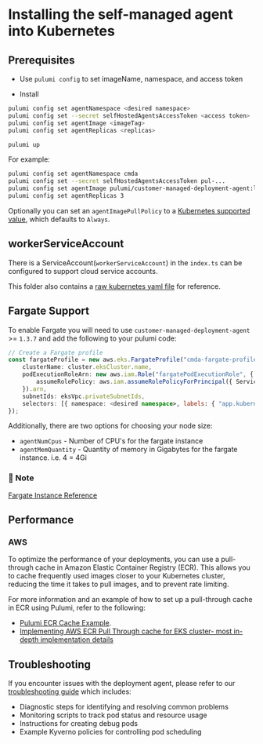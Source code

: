 # Installing the self-managed agent into Kubernetes

## Prerequisites

* Use `pulumi config` to set imageName, namespace, and access token

* Install

```bash
pulumi config set agentNamespace <desired namespace>
pulumi config set --secret selfHostedAgentsAccessToken <access token>
pulumi config set agentImage <imageTag>
pulumi config set agentReplicas <replicas>

pulumi up
```

For example:

```bash
pulumi config set agentNamespace cmda
pulumi config set --secret selfHostedAgentsAccessToken pul-...
pulumi config set agentImage pulumi/customer-managed-deployment-agent:latest-amd64
pulumi config set agentReplicas 3
```

Optionally you can set an `agentImagePullPolicy` to a [Kubernetes supported value](https://kubernetes.io/docs/concepts/containers/images/#image-pull-policy), which defaults to `Always`.

## workerServiceAccount

There is a ServiceAccount(`workerServiceAccount`) in the `index.ts` can be configured to support cloud service accounts.

This folder also contains a [raw kubernetes yaml file](./raw_deployment.yaml) for reference.

## Fargate Support

To enable Fargate you will need to use `customer-managed-deployment-agent` >= `1.3.7` and add the following to your pulumi code:

```typescript
// Create a Fargate profile
const fargateProfile = new aws.eks.FargateProfile("cmda-fargate-profile", {
    clusterName: cluster.eksCluster.name,
    podExecutionRoleArn: new aws.iam.Role("fargatePodExecutionRole", {
        assumeRolePolicy: aws.iam.assumeRolePolicyForPrincipal({ Service: "eks-fargate-pods.amazonaws.com" }),
    }).arn,
    subnetIds: eksVpc.privateSubnetIds,
    selectors: [{ namespace: <desired namespace>, labels: { "app.kubernetes.io/name": "workflow-runner" } }]
});
```

Additionally, there are two options for choosing your node size:

* `agentNumCpus` - Number of CPU's for the fargate instance
* `agentMemQuantity` - Quantity of memory in Gigabytes for the fargate instance. i.e. 4 = 4Gi

### 📌 Note

[Fargate Instance Reference](https://docs.aws.amazon.com/eks/latest/userguide/fargate-pod-configuration.html)

## Performance

### AWS

To optimize the performance of your deployments, you can use a pull-through cache in Amazon Elastic Container Registry (ECR). This allows you to cache frequently used images closer to your Kubernetes cluster, reducing the time it takes to pull images, and to prevent rate limiting.

For more information and an example of how to set up a pull-through cache in ECR using Pulumi, refer to the following:

* [Pulumi ECR Cache Example](https://github.com/pulumi/examples/tree/master/aws-ts-ecr-cache).
* [Implementing AWS ECR Pull Through cache for EKS cluster- most in-depth implementation details](https://marcincuber.medium.com/implementing-aws-ecr-pull-through-cache-for-eks-cluster-most-in-depth-implementation-details-e51395568034)

## Troubleshooting

If you encounter issues with the deployment agent, please refer to our [troubleshooting guide](./troubleshooting/README.md) which includes:

* Diagnostic steps for identifying and resolving common problems
* Monitoring scripts to track pod status and resource usage
* Instructions for creating debug pods
* Example Kyverno policies for controlling pod scheduling
